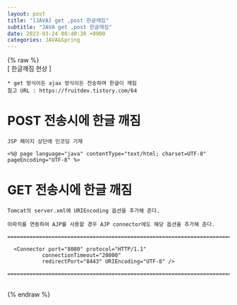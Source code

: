 ```yaml
---  
layout: post  
title: "[JAVA] get ,post 한글깨짐"  
subtitle: "JAVA get ,post 한글깨짐"  
date: 2023-03-24 08:40:30 +0900  
categories: JAVA&Spring  
---  
```

{% raw %}  
[ 한글깨짐 현상 ]  
  
	* get 방식이든 ajax 방식이든 전송하며 한글이 깨짐  
	참고 URL : https://fruitdev.tistory.com/64  
  
# POST 전송시에 한글 깨짐  
	JSP 페이지 상단에 인코딩 기재  
  
	<%@ page language="java" contentType="text/html; charset=UTF-8" pageEncoding="UTF-8" %>  
  
# GET 전송시에 한글 깨짐  
  
	Tomcat의 server.xml에 URIEncoding 옵션을 추가해 준다.  
  
	아파치를 연동하여 AJP를 사용할 경우 AJP connector에도 해당 옵션을 추가해 준다.  
  
	=====================================================================================================================================================  
  
	  <Connector port="8080" protocol="HTTP/1.1"  
			   connectionTimeout="20000"  
			   redirectPort="8443" URIEncoding="UTF-8" />  
  
	=====================================================================================================================================================  
  
                                                                                                                                                                                                                                                                                                                                                                                                                                                                                                                                                                                                                                                                                                                                                                                                                                   
{% endraw %}